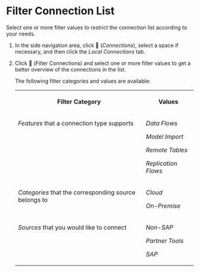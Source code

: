 <!-- loio31f10753fd0e4a6b978d762a04e3bd8a -->

<link rel="stylesheet" type="text/css" href="../css/sap-icons.css"/>

# Filter Connection List

Select one or more filter values to restrict the connection list according to your needs.

1.  In the side navigation area, click <span class="FPA-icons"></span> \(*Connections*\), select a space if necessary, and then click the *Local Connections* tab.

2.  Click <span class="FPA-icons"></span> \(Filter Connections\) and select one or more filter values to get a better overview of the connections in the list.

    The following filter categories and values are available:


    <table>
    <tr>
    <th valign="top">

    Filter Category
    
    </th>
    <th valign="top">

    Values
    
    </th>
    </tr>
    <tr>
    <td valign="top">
    
    *Features* that a connection type supports
    
    </td>
    <td valign="top">
    
    *Data Flows*

    *Model Import*

    *Remote Tables*

    *Replication Flows*
    
    </td>
    </tr>
    <tr>
    <td valign="top">
    
    *Categories* that the corresponding source belongs to
    
    </td>
    <td valign="top">
    
    *Cloud*

    *On-Premise*
    
    </td>
    </tr>
    <tr>
    <td valign="top">
    
    *Sources* that you would like to connect
    
    </td>
    <td valign="top">
    
    *Non-SAP*

    *Partner Tools*

    *SAP*
    
    </td>
    </tr>
    </table>
    

